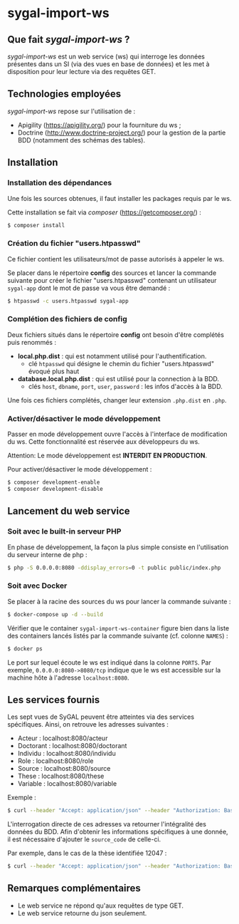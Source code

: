 # sygal-import-ws


## Que fait *sygal-import-ws* ?

*sygal-import-ws* est un web service (ws) qui interroge les données présentes dans un SI (via des vues en base de données) 
et les met à disposition pour leur lecture via des requêtes GET.


## Technologies employées

*sygal-import-ws* repose sur l'utilisation de :
- Apigility (https://apigility.org/) pour la fourniture du ws ;
- Doctrine (http://www.doctrine-project.org/) pour la gestion de la partie BDD (notamment des schémas des tables).


## Installation

### Installation des dépendances

Une fois les sources obtenues, il faut installer les packages requis par le ws.

Cette installation se fait via *composer* (https://getcomposer.org/) :

```bash
$ composer install
```

### Création du fichier "users.htpasswd"

Ce fichier contient les utilisateurs/mot de passe autorisés à appeler le ws.

Se placer dans le répertoire **config** des sources et lancer la commande suivante pour créer le fichier "users.htpasswd" 
contenant un utilisateur `sygal-app` dont le mot de passe va vous être demandé :

```bash
$ htpasswd -c users.htpasswd sygal-app
```

### Complétion des fichiers de config

Deux fichiers situés dans le répertoire **config** ont besoin d'être complétés puis renommés :

  - **local.php.dist** : qui est notamment utilisé pour l'authentification.
    - clé `htpasswd` qui désigne le chemin du fichier "users.htpasswd" évoqué plus haut
  - **database.local.php.dist** : qui est utilisé pour la connection à la BDD.
    - clés `host`, `dbname`, `port`, `user`, `password` : les infos d'accès à la BDD.
 
Une fois ces fichiers complétés, changer leur extension `.php.dist` en `.php`.

### Activer/désactiver le mode développement

Passer en mode développement ouvre l'accès à l'interface de modification du ws.
Cette fonctionnalité est réservée aux développeurs du ws.
 
Attention: Le mode développement est **INTERDIT EN PRODUCTION**.

Pour activer/désactiver le mode développement :

```bash
$ composer development-enable
$ composer development-disable
``` 


## Lancement du web service

### Soit avec le built-in serveur PHP
 
En phase de développement, la façon la plus simple consiste en l'utilisation 
du serveur interne de php :

 ```bash
$ php -S 0.0.0.0:8080 -ddisplay_errors=0 -t public public/index.php
 ```

### Soit avec Docker

Se placer à la racine des sources du ws pour lancer la commande suivante :

```bash
$ docker-compose up -d --build
```

Vérifier que le container `sygal-import-ws-container` figure bien dans la liste des containers
lancés listés par la commande suivante (cf. colonne `NAMES`) :

```bash
$ docker ps
```

Le port sur lequel écoute le ws est indiqué dans la colonne `PORTS`. 
Par exemple, `0.0.0.0:8080->8080/tcp` indique que le ws est accessible sur la machine hôte 
à l'adresse `localhost:8080`.


## Les services fournis
 
Les sept vues de SyGAL peuvent être atteintes via des services spécifiques.
Ainsi, on retrouve les adresses suivantes :
* Acteur :      localhost:8080/acteur
* Doctorant :   localhost:8080/doctorant
* Individu :    localhost:8080/individu
* Role :        localhost:8080/role
* Source :      localhost:8080/source
* These :       localhost:8080/these
* Variable :    localhost:8080/variable

Exemple :

```bash
$ curl --header "Accept: application/json" --header "Authorization: Basic Xxxxxxxxxxxx" localhost:8080/variable
```

L'interrogation directe de ces adresses va retourner l'intégralité des données du BDD.
Afin d'obtenir les informations spécifiques à une donnée, il est nécessaire d'ajouter le `source_code` de celle-ci.

Par exemple, dans le cas de la thèse identifiée 12047 :

```bash
$ curl --header "Accept: application/json" --header "Authorization: Basic Xxxxxxxxxxxx" localhost:8080/variable/ETB_LIB_NOM_RESP
```


## Remarques complémentaires

* Le web service ne répond qu'aux requêtes de type GET.
* Le web service retourne du json seulement.
